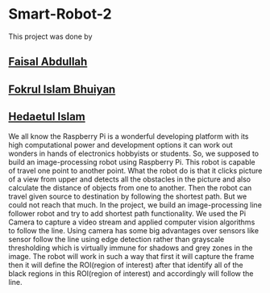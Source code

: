 # Smart-Robot-2

This project was done by

##  [Faisal Abdullah](https://www.facebook.com/faisalkhanfossil)
##  [Fokrul Islam Bhuiyan](https://www.facebook.com/fokrulbhuiyan01)
##  [Hedaetul Islam](https://hedaetul-islam.github.io/)

We all know the Raspberry Pi is a wonderful developing platform with its high computational power and development options it can work out wonders in hands of electronics hobbyists or students. So, we supposed to build an image-processing robot using Raspberry Pi. This robot is capable of travel one point to another point. What the robot do is that it clicks picture of a view from upper and detects all the obstacles in the picture and also calculate the distance of objects from one to another. Then the robot can travel given source to destination by following the shortest path. But we could not reach that  much. In the project, we build an image-processing line follower robot and try to add shortest path functionality. We used the Pi Camera to capture a video stream and applied computer vision algorithms to follow the line. Using camera has some big advantages over sensors like sensor follow the line using edge detection rather than grayscale thresholding which is virtually immune for shadows and grey zones in the image.  The robot will work in such a way that first it will capture the frame then it will define the ROI(region of interest) after that identify all of the black regions in this ROI(region of interest) and accordingly will follow the line. 
